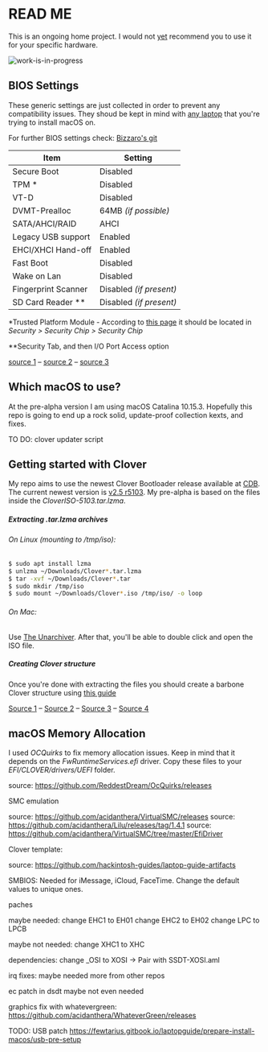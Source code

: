 # READ ME

This is an ongoing home project.
I would not <ins>yet</ins> recommend you to use it for your specific hardware.

![work-is-in-progress](https://pngimg.com/uploads/under_construction/under_construction_PNG18.png)

## BIOS Settings

These generic settings are just collected in order to prevent any compatibility issues. They shoud be kept in mind with [any laptop](https://fewtarius.gitbook.io/laptopguide/before-you-start/bios-configuration) that you're trying to install macOS on.

For further BIOS settings check: [Bizzaro's git](https://github.com/Bizzaro/x230-osx)

| Item | Setting |
| ------ | ------ |
| Secure Boot | Disabled |
| TPM * | Disabled |
| VT-D | Disabled |
| DVMT-Prealloc | 64MB *(if possible)* |
| SATA/AHCI/RAID | AHCI |
| Legacy USB support | Enabled |
| EHCI/XHCI Hand-off | Enabled |
| Fast Boot | Disabled |
| Wake on Lan | Disabled |
| Fingerprint Scanner | Disabled *(if present)* |
| SD Card Reader ** | Disabled *(if present)* |

*Trusted Platform Module - According to [this page](https://wiki.archlinux.org/index.php/Lenovo_ThinkPad_X230#Trusted_Platform_Module) it should be located in *Security > Security Chip > Security Chip*

**Security Tab, and then I/O Port Access option

[source 1](https://fewtarius.gitbook.io/laptopguide/before-you-start/bios-configuration) – [source 2](https://github.com/Bizzaro/x230-osx) – [source 3](https://wiki.archlinux.org/index.php/Lenovo_ThinkPad_X230#Trusted_Platform_Module)

## Which macOS to use?

At the pre-alpha version I am using macOS Catalina 10.15.3.
Hopefully this repo is going to end up a rock solid, update-proof collection kexts, and fixes.

TO DO: clover updater script

## Getting started with Clover

My repo aims to use the newest Clover Bootloader release available at [CDB](https://cloverdb.com).
The current newest version is [v2.5 r5103](https://github.com/Dids/clover-builder/releases/tag/v2.5k_r5103). My pre-alpha is based on the files inside the *CloverISO-5103.tar.lzma*.

##### Extracting .tar.lzma archives

###### On Linux *(mounting to /tmp/iso)*:

```sh
$ sudo apt install lzma
$ unlzma ~/Downloads/Clover*.tar.lzma
$ tar -xvf ~/Downloads/Clover*.tar
$ sudo mkdir /tmp/iso
$ sudo mount ~/Downloads/Clover*.iso /tmp/iso/ -o loop
```

###### On Mac:
Use [The Unarchiver](https://theunarchiver.com). After that, you'll be able to double click and open the ISO file.

##### Creating Clover structure

Once you're done with extracting the files you should create a barbone Clover structure using [this guide](https://fewtarius.gitbook.io/laptopguide/prepare-install-macos/preparing-the-usb-media#create-the-clover-structure)



[Source 1](https://cloverdb.com/) – [Source 2](https://github.com/Dids/clover-builder/releases/tag/v2.5k_r5103) – [Source 3](http://www.e7z.org/open-lzma-tlz.htm) – [Source 4](https://fewtarius.gitbook.io/laptopguide/prepare-install-macos/preparing-the-usb-media#create-the-clover-structure)

## macOS Memory Allocation

I used *OCQuirks* to fix memory allocation issues. Keep in mind that it depends on the *FwRuntimeServices.efi* driver. Copy these files to your *EFI/CLOVER/drivers/UEFI* folder.

source: https://github.com/ReddestDream/OcQuirks/releases


SMC emulation

source: https://github.com/acidanthera/VirtualSMC/releases
source: https://github.com/acidanthera/Lilu/releases/tag/1.4.1
source: https://github.com/acidanthera/VirtualSMC/tree/master/EfiDriver

Clover template:

source: https://github.com/hackintosh-guides/laptop-guide-artifacts


SMBIOS:
Needed for iMessage, iCloud, FaceTime. Change the default values to unique ones.

paches

maybe needed:
change EHC1 to EH01
change EHC2 to EH02
change LPC to LPCB

maybe not needed:
change XHC1 to XHC

dependencies:
change _OSI to XOSI -> Pair with SSDT-XOSI.aml 


irq fixes:
maybe needed more from other repos

ec patch in dsdt maybe not even needed

graphics fix with whatevergreen:
https://github.com/acidanthera/WhateverGreen/releases

TODO: 
USB patch
https://fewtarius.gitbook.io/laptopguide/prepare-install-macos/usb-pre-setup
